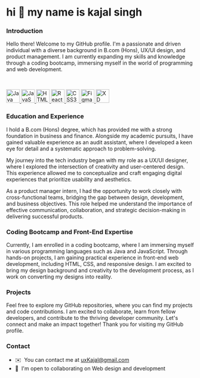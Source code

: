 # hi 👋 my name is kajal singh

### Introduction
Hello there! Welcome to my GitHub profile. I'm a passionate and driven individual with a diverse background in B.com (Hons), UX/UI design, and product management. I am currently expanding my skills and knowledge through a coding bootcamp, immersing myself in the world of programming and web development.  

<br>
<p align="left">
    <a href="https://www.oracle.com/java/" target="_blank" rel="noreferrer">
			<img 
					 src="https://raw.githubusercontent.com/danielcranney/readme-generator/main/public/icons/skills/java-colored.svg" 
					 width="36" height="36" alt="Java" />
		</a>
    <a href="https://developer.mozilla.org/en-US/docs/Web/JavaScript" target="_blank" rel="noreferrer">
				<img 
						 src="https://raw.githubusercontent.com/danielcranney/readme-generator/main/public/icons/skills/javascript-colored.svg" 
						 width="36" height="36" alt="JavaScript" />
		</a>
    <a href="https://developer.mozilla.org/en-US/docs/Glossary/HTML5" target="_blank" rel="noreferrer">
				<img 
						 src="https://raw.githubusercontent.com/danielcranney/readme-generator/main/public/icons/skills/html5-colored.svg" 
						 width="36" height="36" alt="HTML5" />
		</a>
    <a href="https://reactjs.org/" target="_blank" rel="noreferrer">
				<img 
						 src="https://raw.githubusercontent.com/danielcranney/readme-generator/main/public/icons/skills/react-colored.svg" 
						 width="36" height="36" alt="React" />
		</a>
    <a href="https://www.w3.org/TR/CSS/#css" target="_blank" rel="noreferrer">
				<img 
						 src="https://raw.githubusercontent.com/danielcranney/readme-generator/main/public/icons/skills/css3-colored.svg" 
						 width="36" height="36" alt="CSS3" />
		</a>
		<a href="https://www.figma.com/" target="_blank" rel="noreferrer">
				<img 
						 src="https://raw.githubusercontent.com/danielcranney/readme-generator/main/public/icons/skills/figma-colored.svg" 
						 width="36" height="36" alt="Figma" />
		</a>
		<a href="https://www.adobe.com/uk/products/xd.html" target="_blank" rel="noreferrer">
				<img 
						 src="https://raw.githubusercontent.com/danielcranney/readme-generator/main/public/icons/skills/xd-colored.svg" 
						 width="36" height="36" alt="XD" />
		</a>
</p>

### Education and Experience
I hold a B.com (Hons) degree, which has provided me with a strong foundation in business and finance. Alongside my academic pursuits, I have gained valuable experience as an audit assistant, where I developed a keen eye for detail and a systematic approach to problem-solving. 

My journey into the tech industry began with my role as a UX/UI designer, where I explored the intersection of creativity and user-centered design. This experience allowed me to conceptualize and craft engaging digital experiences that prioritize usability and aesthetics. 

As a product manager intern, I had the opportunity to work closely with cross-functional teams, bridging the gap between design, development, and business objectives. This role helped me understand the importance of effective communication, collaboration, and strategic decision-making in delivering successful products. 


### Coding Bootcamp and Front-End Expertise
Currently, I am enrolled in a coding bootcamp, where I am immersing myself in various programming languages such as Java and JavaScript. Through hands-on projects, I am gaining practical experience in front-end web development, including HTML, CSS, and responsive design. I am excited to bring my design background and creativity to the development process, as I work on converting my designs into reality. 

### Projects
Feel free to explore my GitHub repositories, where you can find my projects and code contributions. I am excited to collaborate, learn from fellow developers, and contribute to the thriving developer community. Let's connect and make an impact together! Thank you for visiting my GitHub profile.

### Contact
*   ✉️  You can contact me at [uxKajal@gmail.com](mailto:uxKajal@gmail.com)
*   🤝  I'm open to collaborating on Web design and development
